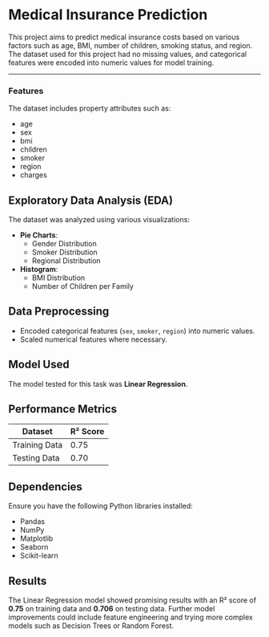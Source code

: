 # **Medical Insurance Prediction** 
This project aims to predict medical insurance costs based on various factors such as age, BMI, number of children, smoking status, and region. The dataset used for this project had no missing values, and categorical features were encoded into numeric values for model training.

---
### **Features**  
The dataset includes property attributes such as:  

- age 
- sex 
- bmi 
- children 
- smoker 
- region 
- charges

## Exploratory Data Analysis (EDA)
The dataset was analyzed using various visualizations:
- **Pie Charts**:
  - Gender Distribution
  - Smoker Distribution
  - Regional Distribution
- **Histogram**:
  - BMI Distribution
  - Number of Children per Family

## Data Preprocessing
- Encoded categorical features (`sex`, `smoker`, `region`) into numeric values.
- Scaled numerical features where necessary.

## Model Used
The model tested for this task was **Linear Regression**.

## Performance Metrics
| Dataset  | R² Score |
|----------|---------|
| Training Data | 0.75 |
| Testing Data | 0.70 |

## Dependencies
Ensure you have the following Python libraries installed:
- Pandas
- NumPy
- Matplotlib
- Seaborn
- Scikit-learn

## Results
The Linear Regression model showed promising results with an R² score of **0.75** on training data and **0.706** on testing data. Further model improvements could include feature engineering and trying more complex models such as Decision Trees or Random Forest.
